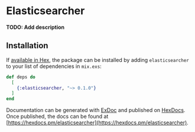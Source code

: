 # Elasticsearcher

**TODO: Add description**

## Installation

If [available in Hex](https://hex.pm/docs/publish), the package can be installed
by adding `elasticsearcher` to your list of dependencies in `mix.exs`:

```elixir
def deps do
  [
    {:elasticsearcher, "~> 0.1.0"}
  ]
end
```

Documentation can be generated with [ExDoc](https://github.com/elixir-lang/ex_doc)
and published on [HexDocs](https://hexdocs.pm). Once published, the docs can
be found at [https://hexdocs.pm/elasticsearcher](https://hexdocs.pm/elasticsearcher).

